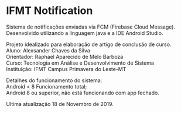 # IFMT Notification
Sistema de notificações enviadas via FCM (Firebase Cloud Message).<br>
Desenvolvido utilizando a linguagem java e a IDE Android Studio.

Projeto idealizado para elaboração de artigo de conclusão de curso.<br>
Aluno: Alexsander Chaves da Silva<br>
Orientador: Raphael Aparecido de Melo Barboza<br>
Curso: Tecnologia em Análise e Desenvolvimento de Sistema<br>
Instituição: IFMT Campus Primavera do Leste-MT

Detalhes do funcionamento do sistema:<br>
Android < 8 Funcionamento total;<br>
Android 8 ou superior, não está funcionando com app fechado.<br>

Ultima atualização 18 de Novembro de 2019.
